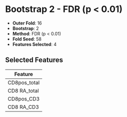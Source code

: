 # Bootstrap 2 - FDR (p < 0.01)

- **Outer Fold**: 16
- **Bootstrap**: 2
- **Method**: FDR (p < 0.01)
- **Fold Seed**: 58
- **Features Selected**: 4

## Selected Features

| Feature |
|---------|
| CD8pos_total |
| CD8 RA_total |
| CD8pos_CD3 |
| CD8 RA_CD3 |
